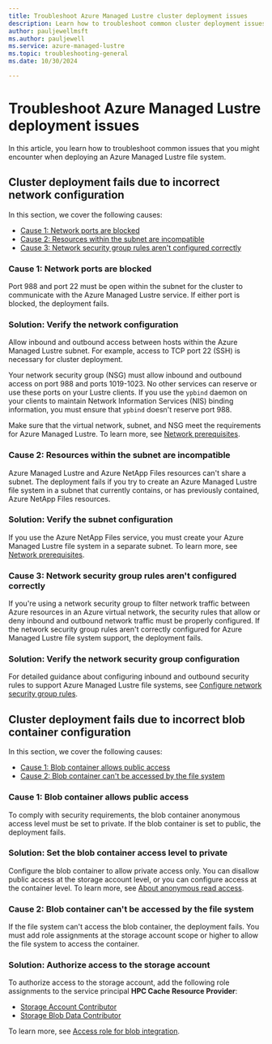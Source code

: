 ```yaml
---
title: Troubleshoot Azure Managed Lustre cluster deployment issues
description: Learn how to troubleshoot common cluster deployment issues in Azure Managed Lustre
author: pauljewellmsft
ms.author: pauljewell
ms.service: azure-managed-lustre
ms.topic: troubleshooting-general
ms.date: 10/30/2024

---
```


# Troubleshoot Azure Managed Lustre deployment issues

In this article, you learn how to troubleshoot common issues that you might encounter when deploying an Azure Managed Lustre file system.

## Cluster deployment fails due to incorrect network configuration

In this section, we cover the following causes:

- [Cause 1: Network ports are blocked](#cause-1-network-ports-are-blocked)
- [Cause 2: Resources within the subnet are incompatible](#cause-2-resources-within-the-subnet-are-incompatible)
- [Cause 3: Network security group rules aren't configured correctly](#cause-3-network-security-group-rules-arent-configured-correctly)

### Cause 1: Network ports are blocked

Port 988 and port 22 must be open within the subnet for the cluster to communicate with the Azure Managed Lustre service. If either port is blocked, the deployment fails.

### Solution: Verify the network configuration

Allow inbound and outbound access between hosts within the Azure Managed Lustre subnet. For example, access to TCP port 22 (SSH) is necessary for cluster deployment.

Your network security group (NSG) must allow inbound and outbound access on port 988 and ports 1019-1023. No other services can reserve or use these ports on your Lustre clients. If you use the `ypbind` daemon on your clients to maintain Network Information Services (NIS) binding information, you must ensure that `ypbind` doesn't reserve port 988.

Make sure that the virtual network, subnet, and NSG meet the requirements for Azure Managed Lustre. To learn more, see [Network prerequisites](amlfs-prerequisites.md#network-prerequisites).

### Cause 2: Resources within the subnet are incompatible

Azure Managed Lustre and Azure NetApp Files resources can't share a subnet. The deployment fails if you try to create an Azure Managed Lustre file system in a subnet that currently contains, or has previously contained, Azure NetApp Files resources.

### Solution: Verify the subnet configuration

If you use the Azure NetApp Files service, you must create your Azure Managed Lustre file system in a separate subnet. To learn more, see [Network prerequisites](amlfs-prerequisites.md#network-prerequisites).

### Cause 3: Network security group rules aren't configured correctly

If you're using a network security group to filter network traffic between Azure resources in an Azure virtual network, the security rules that allow or deny inbound and outbound network traffic must be properly configured. If the network security group rules aren't correctly configured for Azure Managed Lustre file system support, the deployment fails.

### Solution: Verify the network security group configuration

For detailed guidance about configuring inbound and outbound security rules to support Azure Managed Lustre file systems, see [Configure network security group rules](configure-network-security-group.md#configure-network-security-group-rules).

## Cluster deployment fails due to incorrect blob container configuration

In this section, we cover the following causes:

- [Cause 1: Blob container allows public access](#cause-1-blob-container-allows-public-access)
- [Cause 2: Blob container can't be accessed by the file system](#cause-2-blob-container-cant-be-accessed-by-the-file-system)

### Cause 1: Blob container allows public access

To comply with security requirements, the blob container anonymous access level must be set to private. If the blob container is set to public, the deployment fails.

### Solution: Set the blob container access level to private

Configure the blob container to allow private access only. You can disallow public access at the storage account level, or you can configure access at the container level. To learn more, see [About anonymous read access](/azure/storage/blobs/anonymous-read-access-configure#about-anonymous-read-access).

### Cause 2: Blob container can't be accessed by the file system

If the file system can't access the blob container, the deployment fails. You must add role assignments at the storage account scope or higher to allow the file system to access the container.

### Solution: Authorize access to the storage account

To authorize access to the storage account, add the following role assignments to the service principal **HPC Cache Resource Provider**:

- [Storage Account Contributor](/azure/role-based-access-control/built-in-roles#storage-account-contributor)
- [Storage Blob Data Contributor](/azure/role-based-access-control/built-in-roles#storage-blob-data-contributor)

To learn more, see [Access role for blob integration](amlfs-prerequisites.md#access-roles-for-blob-integration).
